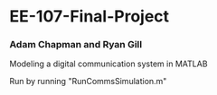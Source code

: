 # EE-107-Final-Project
### Adam Chapman and Ryan Gill
Modeling a digital communication system in MATLAB

Run by running "RunCommsSimulation.m"
